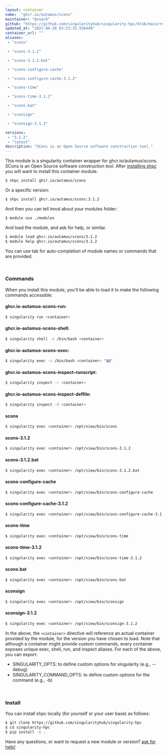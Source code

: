 ```yaml
---
layout: container
name:  "ghcr.io/autamus/scons"
maintainer: "@vsoch"
github: "https://github.com/singularityhub/singularity-hpc/blob/main/registry/ghcr.io/autamus/scons/container.yaml"
updated_at: "2021-04-20 03:23:35.556449"
container_url: ""
aliases:
 - "scons"

 - "scons-3.1.2"

 - "scons-3.1.2.bat"

 - "scons-configure-cache"

 - "scons-configure-cache-3.1.2"

 - "scons-time"

 - "scons-time-3.1.2"

 - "scons.bat"

 - "sconsign"

 - "sconsign-3.1.2"

versions:
 - "3.1.2"
 - "latest"
description: "SCons is an Open Source software construction tool."
---
```


This module is a singularity container wrapper for ghcr.io/autamus/scons.
SCons is an Open Source software construction tool.
After [installing shpc](#install) you will want to install this container module:

```bash
$ shpc install ghcr.io/autamus/scons
```

Or a specific version:

```bash
$ shpc install ghcr.io/autamus/scons:3.1.2
```

And then you can tell lmod about your modules folder:

```bash
$ module use ./modules
```

And load the module, and ask for help, or similar.

```bash
$ module load ghcr.io/autamus/scons/3.1.2
$ module help ghcr.io/autamus/scons/3.1.2
```

You can use tab for auto-completion of module names or commands that are provided.

<br>

### Commands

When you install this module, you'll be able to load it to make the following commands accessible:

#### ghcr.io-autamus-scons-run:

```bash
$ singularity run <container>
```

#### ghcr.io-autamus-scons-shell:

```bash
$ singularity shell -s /bin/bash <container>
```

#### ghcr.io-autamus-scons-exec:

```bash
$ singularity exec -s /bin/bash <container> "$@"
```

#### ghcr.io-autamus-scons-inspect-runscript:

```bash
$ singularity inspect -r <container>
```

#### ghcr.io-autamus-scons-inspect-deffile:

```bash
$ singularity inspect -d <container>
```


#### scons
       
```bash
$ singularity exec <container> /opt/view/bin/scons
```


#### scons-3.1.2
       
```bash
$ singularity exec <container> /opt/view/bin/scons-3.1.2
```


#### scons-3.1.2.bat
       
```bash
$ singularity exec <container> /opt/view/bin/scons-3.1.2.bat
```


#### scons-configure-cache
       
```bash
$ singularity exec <container> /opt/view/bin/scons-configure-cache
```


#### scons-configure-cache-3.1.2
       
```bash
$ singularity exec <container> /opt/view/bin/scons-configure-cache-3.1.2
```


#### scons-time
       
```bash
$ singularity exec <container> /opt/view/bin/scons-time
```


#### scons-time-3.1.2
       
```bash
$ singularity exec <container> /opt/view/bin/scons-time-3.1.2
```


#### scons.bat
       
```bash
$ singularity exec <container> /opt/view/bin/scons.bat
```


#### sconsign
       
```bash
$ singularity exec <container> /opt/view/bin/sconsign
```


#### sconsign-3.1.2
       
```bash
$ singularity exec <container> /opt/view/bin/sconsign-3.1.2
```



In the above, the `<container>` directive will reference an actual container provided
by the module, for the version you have chosen to load. Note that although a container
might provide custom commands, every container exposes unique exec, shell, run, and
inspect aliases. For each of the above, you can export:

 - SINGULARITY_OPTS: to define custom options for singularity (e.g., --debug)
 - SINGULARITY_COMMAND_OPTS: to define custom options for the command (e.g., -b)

<br>
  
### Install

You can install shpc locally (for yourself or your user base) as follows:

```bash
$ git clone https://github.com/singularityhub/singularity-hpc
$ cd singularity-hpc
$ pip install -e .
```

Have any questions, or want to request a new module or version? [ask for help!](https://github.com/singularityhub/singularity-hpc/issues)